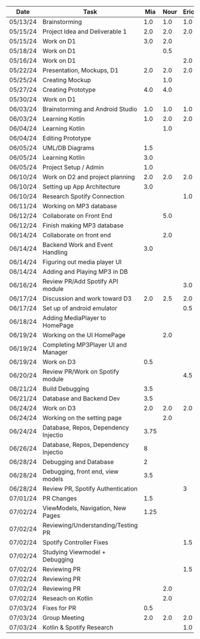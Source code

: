  | Date     | Task                                | Mia       | Nour      | Erica     | Katherine | Kiana     |
 | -------- | ------------------------------------| --------- | --------- | --------- | --------- | --------- |
 | 05/13/24 | Brainstorming                       | 1.0       | 1.0       | 1.0       | 1.0       | 1.0       |   
 | 05/15/24 | Project Idea and Deliverable 1      | 2.0       | 2.0       | 2.0       | 2.0       | 2.0       |  
 | 05/15/24 | Work on D1                          | 3.0       | 2.0       |           | 2.0       |           |
 | 05/18/24 | Work on D1                          |           |  0.5      |           |           | 2.0       |
 | 05/16/24 | Work on D1                          |           |           | 2.0       |           |           |
 | 05/22/24 | Presentation, Mockups, D1           | 2.0       | 2.0       | 2.0       | 2.0       | 2.0       |  
 | 05/25/24 | Creating Mockup                     |           | 1.0       |           | 1.0       | 2.5       |
 | 05/27/24 | Creating Prototype                  | 4.0       | 4.0       |           |           |           |
 | 05/30/24 | Work on D1                          |           |           |           |           | 1.0       |
 | 06/03/24 | Brainstorming and Android Studio    | 1.0       | 1.0       | 1.0       | 1.0       | 1.0       | 
 | 06/03/24 | Learning Kotlin                     | 1.0       |  2.0      | 2.0       |           |           |
 | 06/04/24 | Learning Kotlin                     |           |  1.0      |           |           | 1.0       |
 | 06/04/24 | Editing Prototype                   |           |           |           |           | 4.0       |
 | 06/05/24 | UML/DB Diagrams                     | 1.5       |           |           |           |           |
 | 06/05/24 | Learning Kotlin                     | 3.0       |           |           |           |           |
 | 06/05/24 | Project Setup / Admin               | 1.0       |           |           |           |           |
 | 06/10/24 | Work on D2 and project planning     | 2.0       | 2.0       | 2.0       | 2.0       | 2.0       |
 | 06/10/24 | Setting up App Architecture         | 3.0       |           |           |           |           |
 | 06/10/24 | Research Spotify Connection         |           |           | 1.0       |           |           |
 | 06/11/24 | Working on MP3 database             |           |           |           |           | 2.0       |
 | 06/12/24 | Collaborate on Front End            |           | 5.0       |           | 5.0       |           |
 | 06/12/24 | Finish making MP3 database          |           |           |           |           | 2.0       |
 | 06/14/24 | Collaborate on front end            |           | 2.0       |           | 2.0       |           |
 | 06/14/24 | Backend Work and Event Handling     | 3.0       |           |           |           |           |
 | 06/14/24 | Figuring out media player UI        |           |           |           |           | 1.0       |
 | 06/14/24 | Adding and Playing MP3 in DB        |           |           |           |           | 4.0       |
 | 06/16/24 | Review PR/Add Spotify API module    |           |           | 3.0       |           |           |
 | 06/17/24 | Discussion and work toward D3       | 2.0       | 2.5       | 2.0       | 3.0       | 2.0       |
 | 06/17/24 | Set up of android emulator          |           |           | 0.5       |           |           |
 | 06/18/24 | Adding MediaPlayer to HomePage      |           |           |           |           | 2.5       |
 | 06/19/24 | Working on the UI HomePage          |           | 2.0       |           | 2.0       |           |
 | 06/19/24 | Completing MP3Player UI and Manager |           |           |           |           | 3.0       |
 | 06/19/24 | Work on D3                          | 0.5       |           |           |           |           |
 | 06/20/24 | Review PR/Work on Spotify module    |           |           | 4.5       |           |           |
 | 06/21/24 | Build Debugging                     | 3.5       |           |           |           |           |
 | 06/21/24 | Database and Backend Dev            | 3.5       |           |           |           |           |
 | 06/24/24 | Work on D3                          | 2.0       | 2.0       | 2.0       | 2.0       | 2.0       |
 | 06/24/24 | Working on the setting page         |           | 2.0       |           |           |           |
 | 06/24/24 | Database, Repos, Dependency Injectio| 3.75      |           |           |           |           |
 | 06/26/24 | Database, Repos, Dependency Injectio| 8         |           |           |           |           |
 | 06/28/24 | Debugging and Database              | 2         |           |           |           |           |
 | 06/28/24 | Debugging, front end, view models   | 3.5       |           |           |           |           |
 | 06/28/24 | Review PR, Spotify Authentication   |           |           | 3         |           |           |
 | 07/01/24 | PR Changes                          | 1.5       |           |           |           |           |
 | 07/02/24 | ViewModels, Navigation, New Pages   | 1.25      |           |           |           |           |
 | 07/02/24 | Reviewing/Understanding/Testing PR  |           |           |           | 2.0       |           |
 | 07/02/24 | Spotify Controller Fixes            |           |           | 1.5       |           |           |
 | 07/02/24 | Studying Viewmodel + Debugging      |           |           |           | 3.0       |           |
 | 07/02/24 | Reviewing PR                        |           |           | 1.5       |           |           |
 | 07/02/24 | Reviewing PR                        |           |           |           |           | 1.0       |
 | 07/02/24 | Reviewing PR                        |           | 2.0       |           |           |           | 
 | 07/02/24 | Reseach on Kotlin                   |           | 2.0       |           |           |           |
 | 07/03/24 | Fixes for PR                        | 0.5       |           |           |           |           | 
 | 07/03/24 | Group Meeting                       | 2.0       | 2.0       | 2.0       | 2.0       | 2.0       |
 | 07/03/24 | Kotlin & Spotify Research           |           |           | 1.0       |           |           |
